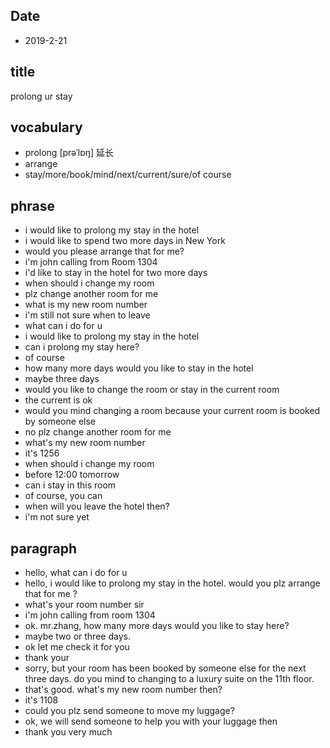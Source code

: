 ## Date

* 2019-2-21

## title
prolong ur stay

## vocabulary
* prolong  [prəˈlɒŋ] 延长
* arrange
* stay/more/book/mind/next/current/sure/of course

## phrase
* i would like to prolong my stay in the hotel
* i would like to spend two more days in New York
* would you please arrange that for me?
* i'm john calling from Room 1304
* i'd like to stay in the hotel for two more days
* when should i change my room
* plz change another room for me
* what is my new room number
* i'm still not sure when to leave
* what can i do for u
* i would like to prolong my stay in the hotel
* can i prolong my stay here?
* of course
* how many more days would you like to stay in the hotel
* maybe three days
* would you like to change the room or stay in the current room
* the current is ok
* would you mind changing a room because your current room is booked by someone else
* no plz change another room for me
* what's my new room number
* it's 1256
* when should i change my room
* before 12:00 tomorrow
* can i stay in this room
* of course, you can
* when will you leave the hotel then?
* i'm not sure yet

## paragraph
* hello, what can i do for u
* hello, i would like to prolong my stay in the hotel. would you plz arrange that for me ?
* what's your room number sir
* i'm john calling from room 1304
* ok. mr.zhang, how many more days would you like to stay here?
* maybe two or three days.
* ok let me check it for you
* thank your
* sorry, but your room has been booked by someone else for the next three days. do you mind to changing to a luxury suite on the 11th floor.
* that's good. what's my new room number then?
* it's 1108
* could you plz send someone to move my luggage?
* ok, we will send someone to help you with your luggage then
* thank you very much
